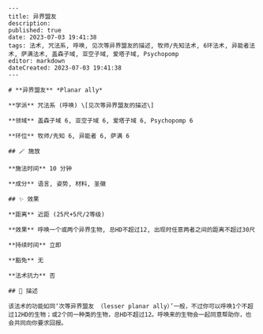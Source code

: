 
    ---
    title: 异界盟友
    description: 
    published: true
    date: 2023-07-03 19:41:38
    tags: 法术, 咒法系, 呼唤, 见次等异界盟友的描述, 牧师/先知法术, 6环法术, 异能者法术, 萨满法术, 盖森子域, 亚空子域, 爱塔子域, Psychopomp
    editor: markdown
    dateCreated: 2023-07-03 19:41:38
    ---

    # **异界盟友** *Planar ally*

    **学派** 咒法系 (呼唤) \[见次等异界盟友的描述\] 

    **领域** 盖森子域 6, 亚空子域 6, 爱塔子域 6, Psychopomp 6

    **环位** 牧师/先知 6, 异能者 6, 萨满 6

    ## 🪄 施放

    **施法时间** 10 分钟

    **成分** 语言, 姿势, 材料, 圣徽

    ## ✨ 效果  

    **距离** 近距 (25尺+5尺/2等级) 

    **效果** 呼唤一个或两个异界生物, 总HD不超过12, 出现时任意两者之间的距离不超过30尺 

    **持续时间** 立即 

    **豁免** 无

    **法术抗力** 否

    ## 📖 描述

    该法术的功能如同‘次等异界盟友 （lesser planar ally）’一般，不过你可以呼唤1个不超过12HD的生物；或2个同一种类的生物，总HD不超过12。呼唤来的生物会一起同意帮助你，也会共同向你要求回报。
    